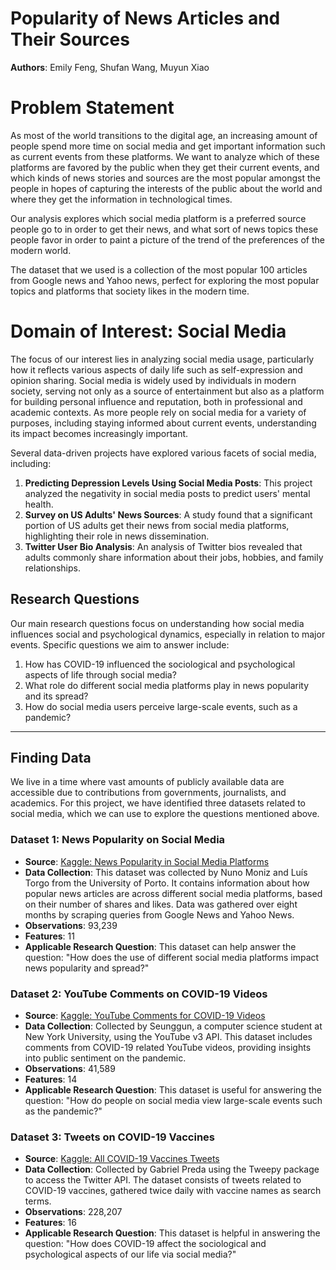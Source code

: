 # Popularity of News Articles and Their Sources
**Authors**: Emily Feng, Shufan Wang, Muyun Xiao

# Problem Statement
As most of the world transitions to the digital age, an increasing amount of people spend more time on social media and get important information such as current events from these platforms. We want to analyze which of these platforms are favored by the public when they get their current events, and which kinds of news stories and sources are the most popular amongst the people in hopes of capturing the interests of the public about the world and where they get the information in technological times.

Our analysis explores which social media platform is a preferred source people go to in order to get their news, and what sort of news topics these people favor in order to paint a picture of the trend of the preferences of the modern world.

The dataset that we used is a collection of the most popular 100 articles from Google news and Yahoo news, perfect for exploring the most popular topics and platforms that society likes in the modern time.

# Domain of Interest: Social Media

The focus of our interest lies in analyzing social media usage, particularly how it reflects various aspects of daily life such as self-expression and opinion sharing. Social media is widely used by individuals in modern society, serving not only as a source of entertainment but also as a platform for building personal influence and reputation, both in professional and academic contexts. As more people rely on social media for a variety of purposes, including staying informed about current events, understanding its impact becomes increasingly important.

Several data-driven projects have explored various facets of social media, including:

1. **Predicting Depression Levels Using Social Media Posts**: This project analyzed the negativity in social media posts to predict users' mental health.
2. **Survey on US Adults' News Sources**: A study found that a significant portion of US adults get their news from social media platforms, highlighting their role in news dissemination.
3. **Twitter User Bio Analysis**: An analysis of Twitter bios revealed that adults commonly share information about their jobs, hobbies, and family relationships.

## Research Questions

Our main research questions focus on understanding how social media influences social and psychological dynamics, especially in relation to major events. Specific questions we aim to answer include:

1. How has COVID-19 influenced the sociological and psychological aspects of life through social media?
2. What role do different social media platforms play in news popularity and its spread?
3. How do social media users perceive large-scale events, such as a pandemic?

---

## Finding Data

We live in a time where vast amounts of publicly available data are accessible due to contributions from governments, journalists, and academics. For this project, we have identified three datasets related to social media, which we can use to explore the questions mentioned above.

### Dataset 1: News Popularity on Social Media
- **Source**: [Kaggle: News Popularity in Social Media Platforms](https://www.kaggle.com/datasets/georgesaavedra/news-popularity-in-social-media-platforms)
- **Data Collection**: This dataset was collected by Nuno Moniz and Luís Torgo from the University of Porto. It contains information about how popular news articles are across different social media platforms, based on their number of shares and likes. Data was gathered over eight months by scraping queries from Google News and Yahoo News.
- **Observations**: 93,239
- **Features**: 11
- **Applicable Research Question**: This dataset can help answer the question: "How does the use of different social media platforms impact news popularity and spread?"

### Dataset 2: YouTube Comments on COVID-19 Videos
- **Source**: [Kaggle: YouTube Comments for COVID-19 Videos](https://www.kaggle.com/datasets/seungguini/youtube-comments-for-covid19-related-videos)
- **Data Collection**: Collected by Seunggun, a computer science student at New York University, using the YouTube v3 API. This dataset includes comments from COVID-19 related YouTube videos, providing insights into public sentiment on the pandemic.
- **Observations**: 41,589
- **Features**: 14
- **Applicable Research Question**: This dataset is useful for answering the question: "How do people on social media view large-scale events such as the pandemic?"

### Dataset 3: Tweets on COVID-19 Vaccines
- **Source**: [Kaggle: All COVID-19 Vaccines Tweets](https://www.kaggle.com/datasets/gpreda/all-covid19-vaccines-tweets)
- **Data Collection**: Collected by Gabriel Preda using the Tweepy package to access the Twitter API. The dataset consists of tweets related to COVID-19 vaccines, gathered twice daily with vaccine names as search terms.
- **Observations**: 228,207
- **Features**: 16
- **Applicable Research Question**: This dataset is helpful in answering the question: "How does COVID-19 affect the sociological and psychological aspects of our life via social media?"
